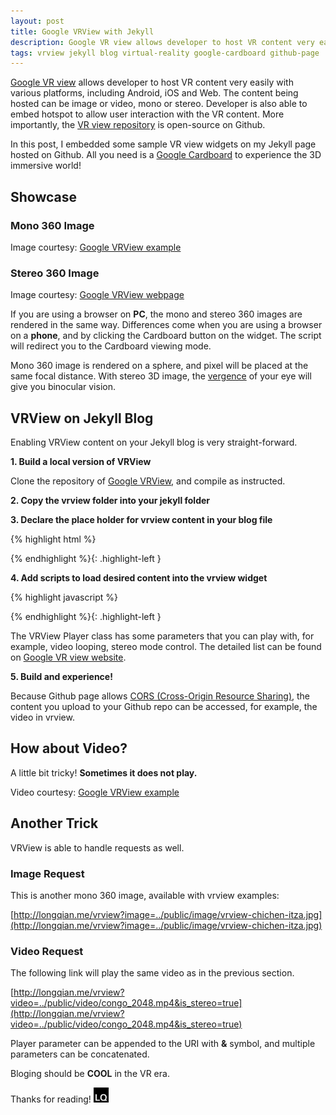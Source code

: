 ```yaml
---
layout: post
title: Google VRView with Jekyll 
description: Google VR view allows developer to host VR content very easily with various platforms, including Android, iOS and Web. In this post, I embedded some sample VR view widgets on my Jekyll page hosted on Github. All you need is a Google Cardboard to experience the 3D immersive world.
tags: vrview jekyll blog virtual-reality google-cardboard github-page
---
```


<style>
.highlight-left {margin-left: 0}
</style>

[Google VR view](https://developers.google.com/vr/concepts/vrview) allows developer to host VR content very easily with various platforms, including Android, iOS and Web. The content being hosted can be image or video, mono or stereo. Developer is also able to embed hotspot to allow user interaction with the VR content. More importantly, the [VR view repository](https://github.com/googlevr/vrview) is open-source on Github.

In this post, I embedded some sample VR view widgets on my Jekyll page hosted on Github. All you need is a [Google Cardboard](https://vr.google.com/cardboard/) to experience the 3D immersive world!

## Showcase

### Mono 360 Image

<div id="vrview-image-mono"></div>

Image courtesy: [Google VRView example](http://googlevr.github.io/vrview/examples/gallery/index.html)

### Stereo 360 Image

<div id="vrview-image-stereo"></div>

Image courtesy: [Google VRView webpage](https://developers.google.com/vr/concepts/vrview)

If you are using a browser on **PC**, the mono and stereo 360 images are rendered in the same way. Differences come when you are using a browser on a **phone**, and by clicking the Cardboard button on the widget. The script will redirect you to the Cardboard viewing mode.

Mono 360 image is rendered on a sphere, and pixel will be placed at the same focal distance. With stereo 3D image, the [vergence](https://en.wikipedia.org/wiki/Vergence) of your eye will give you binocular vision.

## VRView on Jekyll Blog

Enabling VRView content on your Jekyll blog is very straight-forward.

**1. Build a local version of VRView**

Clone the repository of [Google VRView](https://github.com/googlevr/vrview), and compile as instructed.

**2. Copy the vrview folder into your jekyll folder**

**3. Declare the place holder for vrview content in your blog file**

{% highlight html %}
<div id="vrview-image-mono"></div>
{% endhighlight %}{: .highlight-left }

**4. Add scripts to load desired content into the vrview widget**

{% highlight javascript %}
<script>
window.addEventListener('load', onVrViewLoad);
function onVrViewLoad() {
  var vrView1 = new VRView.Player('#vrview-image-mono', {
    image: '/public/image/vrview-taj-mahal.jpg',
    is_stereo: false,
    width: '100%',
    height: 360
  });
}
</script>
{% endhighlight %}{: .highlight-left }

The VRView Player class has some parameters that you can play with, for example, video looping, stereo mode control. The detailed list can be found on [Google VR view website](https://developers.google.com/vr/concepts/vrview-web).

**5. Build and experience!**

Because Github page allows [CORS (Cross-Origin Resource Sharing)](https://en.wikipedia.org/wiki/Cross-origin_resource_sharing), the content you upload to your Github repo can be accessed, for example, the video in vrview.

## How about Video?

A little bit tricky! **Sometimes it does not play.**

<div id="vrview-video-stereo"></div>

Video courtesy: [Google VRView example](http://googlevr.github.io/vrview/examples/video/index.html)

## Another Trick

VRView is able to handle requests as well.

### Image Request

This is another mono 360 image, available with vrview examples:

[http://longqian.me/vrview?image=../public/image/vrview-chichen-itza.jpg](http://longqian.me/vrview?image=../public/image/vrview-chichen-itza.jpg)

### Video Request

The following link will play the same video as in the previous section.

[http://longqian.me/vrview?video=../public/video/congo_2048.mp4&is_stereo=true](http://longqian.me/vrview?video=../public/video/congo_2048.mp4&is_stereo=true)

Player parameter can be appended to the URI with **&** symbol, and multiple parameters can be concatenated.

Bloging should be **COOL** in the VR era. 

Thanks for reading! <img class="inline" src="/public/LQ144x144.png" alt="LQ" style="width:1.5rem;height:1.5rem;" />



<script src="/vrview/build/three.min.js"></script>
<script src="/vrview/build/vrview.min.js"></script>
<script>
window.addEventListener('load', onVrViewLoad1)
window.addEventListener('load', onVrViewLoad2)
window.addEventListener('load', onVrViewLoad3)
function onVrViewLoad1() {
  var vrView1 = new VRView.Player('#vrview-image-mono', {
    image: '/public/image/vrview-taj-mahal.jpg',
    is_stereo: false,
    width: '100%',
    height: 360
  });
}

function onVrViewLoad2() {
  var vrView2 = new VRView.Player('#vrview-image-stereo', {
    image: '/public/image/vrview-coral.jpg',
    is_stereo: true,
    width: '100%',
    height: 360
  });
}

function onVrViewLoad3() {
  var vrView3 = new VRView.Player('#vrview-video-stereo', {
    video: '/public/video/congo_2048.mp4',
    is_stereo: true,
    width: '100%',
    height: 360,
    default_yaw: 180,
    loop: true
  });
}

</script>

